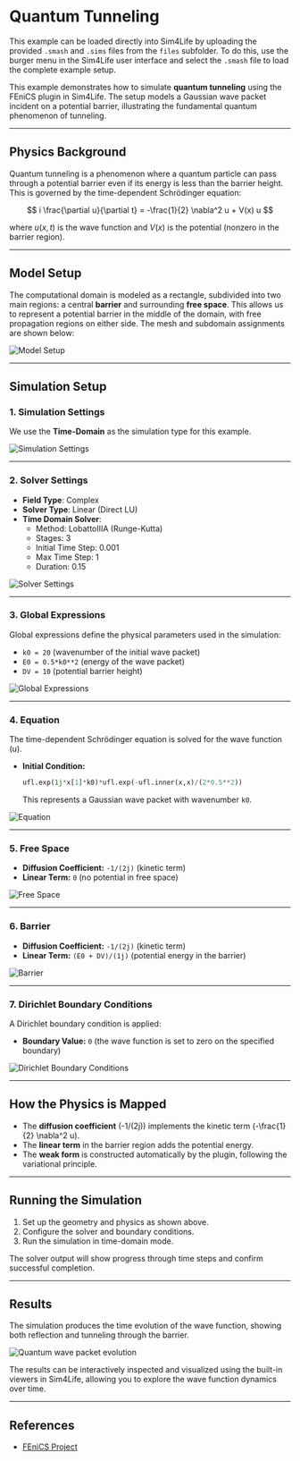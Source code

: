 # Quantum Tunneling

This example can be loaded directly into Sim4Life by uploading the provided `.smash` and `.sims` files from the `files` subfolder. To do this, use the burger menu in the Sim4Life user interface and select the `.smash` file to load the complete example setup.

This example demonstrates how to simulate **quantum tunneling** using the FEniCS plugin in Sim4Life. The setup models a Gaussian wave packet incident on a potential barrier, illustrating the fundamental quantum phenomenon of tunneling.

---

## Physics Background

Quantum tunneling is a phenomenon where a quantum particle can pass through a potential barrier even if its energy is less than the barrier height. This is governed by the time-dependent Schrödinger equation:

$$
i \frac{\partial u}{\partial t} = -\frac{1}{2} \nabla^2 u + V(x) u
$$

where $u(x, t)$ is the wave function and $V(x)$ is the potential (nonzero in the barrier region).

---

## Model Setup

The computational domain is modeled as a rectangle, subdivided into two main regions: a central **barrier** and surrounding **free space**. This allows us to represent a potential barrier in the middle of the domain, with free propagation regions on either side. The mesh and subdomain assignments are shown below:

![Model Setup](./screenshots/model.png)

---

## Simulation Setup

### 1. Simulation Settings

We use the **Time-Domain** as the simulation type for this example.

![Simulation Settings](./screenshots/simulation_setup.png)

---

### 2. Solver Settings

- **Field Type**: Complex
- **Solver Type**: Linear (Direct LU)
- **Time Domain Solver**:
  - Method: LobattoIIIA (Runge-Kutta)
  - Stages: 3
  - Initial Time Step: 0.001
  - Max Time Step: 1
  - Duration: 0.15

![Solver Settings](./screenshots/solver_settings.png)

---

### 3. Global Expressions

Global expressions define the physical parameters used in the simulation:
- `k0 = 20` (wavenumber of the initial wave packet)
- `E0 = 0.5*k0**2` (energy of the wave packet)
- `DV = 10` (potential barrier height)

![Global Expressions](./screenshots/global_expressions.png)

---

### 4. Equation

The time-dependent Schrödinger equation is solved for the wave function \(u\).

- **Initial Condition:**
  ```python
  ufl.exp(1j*x[1]*k0)*ufl.exp(-ufl.inner(x,x)/(2*0.5**2))
  ```
  This represents a Gaussian wave packet with wavenumber `k0`.

![Equation](./screenshots/equation_settings.png)

---

### 5. Free Space

- **Diffusion Coefficient:** `-1/(2j)` (kinetic term)
- **Linear Term:** `0` (no potential in free space)

![Free Space](./screenshots/free_space.png)

---

### 6. Barrier

- **Diffusion Coefficient:** `-1/(2j)` (kinetic term)
- **Linear Term:** `(E0 + DV)/(1j)` (potential energy in the barrier)

![Barrier](./screenshots/barrier.png)

---

### 7. Dirichlet Boundary Conditions

A Dirichlet boundary condition is applied:
- **Boundary Value:** `0` (the wave function is set to zero on the specified boundary)

![Dirichlet Boundary Conditions](./screenshots/boundary_settings.png)

---

## How the Physics is Mapped

- The **diffusion coefficient** \(-1/(2j)\) implements the kinetic term \(-\frac{1}{2} \nabla^2 u\).
- The **linear term** in the barrier region adds the potential energy.
- The **weak form** is constructed automatically by the plugin, following the variational principle.

---

## Running the Simulation

1. Set up the geometry and physics as shown above.
2. Configure the solver and boundary conditions.
3. Run the simulation in time-domain mode.

The solver output will show progress through time steps and confirm successful completion.

---

## Results

The simulation produces the time evolution of the wave function, showing both reflection and tunneling through the barrier.

![Quantum wave packet evolution](./screenshots/qm_wave.gif)

The results can be interactively inspected and visualized using the built-in viewers in Sim4Life, allowing you to explore the wave function dynamics over time.

---

## References

- [FEniCS Project](https://fenicsproject.org/)